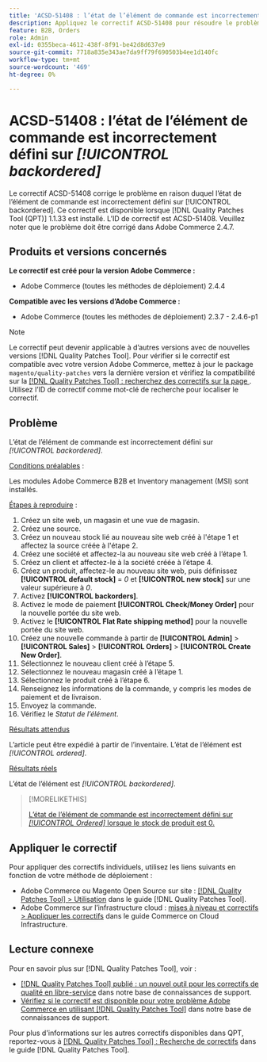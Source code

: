 ```yaml
---
title: 'ACSD-51408 : l’état de l’élément de commande est incorrectement défini sur [!UICONTROL backordered]'
description: Appliquez le correctif ACSD-51408 pour résoudre le problème Adobe Commerce où l’état de l’élément de commande est incorrectement défini sur [!UICONTROL backordered].
feature: B2B, Orders
role: Admin
exl-id: 0355beca-4612-438f-8f91-be42d8d637e9
source-git-commit: 7718a835e343ae7da9ff79f690503b4ee1d140fc
workflow-type: tm+mt
source-wordcount: '469'
ht-degree: 0%

---
```


# ACSD-51408 : l’état de l’élément de commande est incorrectement défini sur *[!UICONTROL backordered]*

Le correctif ACSD-51408 corrige le problème en raison duquel l’état de l’élément de commande est incorrectement défini sur [!UICONTROL backordered]. Ce correctif est disponible lorsque [!DNL Quality Patches Tool (QPT)] 1.1.33 est installé. L’ID de correctif est ACSD-51408. Veuillez noter que le problème doit être corrigé dans Adobe Commerce 2.4.7.

## Produits et versions concernés

**Le correctif est créé pour la version Adobe Commerce :**

* Adobe Commerce (toutes les méthodes de déploiement) 2.4.4

**Compatible avec les versions d’Adobe Commerce :**

* Adobe Commerce (toutes les méthodes de déploiement) 2.3.7 - 2.4.6-p1

>[!NOTE]
>
>Le correctif peut devenir applicable à d’autres versions avec de nouvelles versions [!DNL Quality Patches Tool]. Pour vérifier si le correctif est compatible avec votre version Adobe Commerce, mettez à jour le package `magento/quality-patches` vers la dernière version et vérifiez la compatibilité sur la [[!DNL Quality Patches Tool] : recherchez des correctifs sur la page ](https://experienceleague.adobe.com/tools/commerce-quality-patches/index.html). Utilisez l’ID de correctif comme mot-clé de recherche pour localiser le correctif.

## Problème

L’état de l’élément de commande est incorrectement défini sur *[!UICONTROL backordered]*.

<u>Conditions préalables</u> :

Les modules Adobe Commerce B2B et Inventory management (MSI) sont installés.

<u>Étapes à reproduire</u> :

1. Créez un site web, un magasin et une vue de magasin.
1. Créez une source.
1. Créez un nouveau stock lié au nouveau site web créé à l&#39;étape 1 et affectez la source créée à l&#39;étape 2.
1. Créez une société et affectez-la au nouveau site web créé à l’étape 1.
1. Créez un client et affectez-le à la société créée à l’étape 4.
1. Créez un produit, affectez-le au nouveau site web, puis définissez **[!UICONTROL default stock]** = *0* et **[!UICONTROL new stock]** sur une valeur supérieure à *0*.
1. Activez **[!UICONTROL backorders]**.
1. Activez le mode de paiement **[!UICONTROL Check/Money Order]** pour la nouvelle portée du site web.
1. Activez le **[!UICONTROL Flat Rate shipping method]** pour la nouvelle portée du site web.
1. Créez une nouvelle commande à partir de **[!UICONTROL Admin]** > **[!UICONTROL Sales]** > **[!UICONTROL Orders]** > **[!UICONTROL Create New Order]**.
1. Sélectionnez le nouveau client créé à l’étape 5.
1. Sélectionnez le nouveau magasin créé à l’étape 1.
1. Sélectionnez le produit créé à l’étape 6.
1. Renseignez les informations de la commande, y compris les modes de paiement et de livraison.
1. Envoyez la commande.
1. Vérifiez le *Statut de l’élément*.

<u>Résultats attendus</u>

L’article peut être expédié à partir de l’inventaire. L’état de l’élément est *[!UICONTROL ordered]*.

<u>Résultats réels</u>

L’état de l’élément est *[!UICONTROL backordered]*.

>[!MORELIKETHIS]
>
>[L’état de l’élément de commande est incorrectement défini sur *[!UICONTROL Ordered]* lorsque le stock de produit est 0.](/help/support-tools/patches-available-in-qpt-tool/v1-1-33/acsd-51735-order-item-status-incorrectly-set.md)

## Appliquer le correctif

Pour appliquer des correctifs individuels, utilisez les liens suivants en fonction de votre méthode de déploiement :

* Adobe Commerce ou Magento Open Source sur site : [[!DNL Quality Patches Tool] > Utilisation](https://experienceleague.adobe.com/docs/commerce-operations/tools/quality-patches-tool/usage.html) dans le guide [!DNL Quality Patches Tool].
* Adobe Commerce sur l’infrastructure cloud : [mises à niveau et correctifs > Appliquer les correctifs](https://experienceleague.adobe.com/docs/commerce-cloud-service/user-guide/develop/upgrade/apply-patches.html) dans le guide Commerce on Cloud Infrastructure.

## Lecture connexe

Pour en savoir plus sur [!DNL Quality Patches Tool], voir :

* [[!DNL Quality Patches Tool] publié : un nouvel outil pour les correctifs de qualité en libre-service](/help/announcements/adobe-commerce-announcements/magento-quality-patches-released-new-tool-to-self-serve-quality-patches.md) dans notre base de connaissances de support.
* [Vérifiez si le correctif est disponible pour votre problème Adobe Commerce en utilisant  [!DNL Quality Patches Tool]](/help/support-tools/patches-available-in-qpt-tool/check-patch-for-magento-issue-with-magento-quality-patches.md) dans notre base de connaissances de support.

Pour plus d&#39;informations sur les autres correctifs disponibles dans QPT, reportez-vous à [[!DNL Quality Patches Tool] : Recherche de correctifs](https://experienceleague.adobe.com/tools/commerce-quality-patches/index.html) dans le guide [!DNL Quality Patches Tool].
